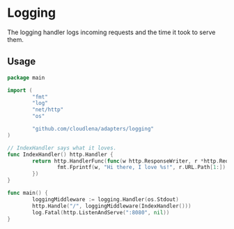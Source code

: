 # Logging

The logging handler logs incoming requests and the time it took to serve them.

## Usage

```go
package main

import (
        "fmt"
        "log"
        "net/http"
        "os"

        "github.com/cloudlena/adapters/logging"
)

// IndexHandler says what it loves.
func IndexHandler() http.Handler {
        return http.HandlerFunc(func(w http.ResponseWriter, r *http.Request) {
                fmt.Fprintf(w, "Hi there, I love %s!", r.URL.Path[1:])
        })
}

func main() {
        loggingMiddleware := logging.Handler(os.Stdout)
        http.Handle("/", loggingMiddleware(IndexHandler()))
        log.Fatal(http.ListenAndServe(":8080", nil))
}
```
